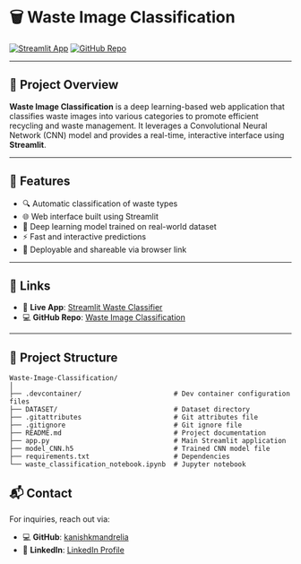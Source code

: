 # 🗑️ Waste Image Classification

[![Streamlit App](https://img.shields.io/badge/Streamlit-Live_App-ff4b4b?logo=streamlit&logoColor=white)](https://wasteimageclassification.streamlit.app/)
[![GitHub Repo](https://img.shields.io/badge/GitHub-Repository-181717?logo=github&logoColor=white)](https://github.com/kanishkmandrelia/waste-image-classification)

---

## 📌 Project Overview

**Waste Image Classification** is a deep learning-based web application that classifies waste images into various categories to promote efficient recycling and waste management. It leverages a Convolutional Neural Network (CNN) model and provides a real-time, interactive interface using **Streamlit**.

---

## 🚀 Features

- 🔍 Automatic classification of waste types
- 🌐 Web interface built using Streamlit
- 🧠 Deep learning model trained on real-world dataset
- ⚡ Fast and interactive predictions
- 📲 Deployable and shareable via browser link

---

## 🔗 Links

- 🧪 **Live App**: [Streamlit Waste Classifier](https://wasteimageclassification.streamlit.app/)
- 💻 **GitHub Repo**: [Waste Image Classification](https://github.com/kanishkmandrelia/waste-image-classification)

---

## 📁 Project Structure

```text
Waste-Image-Classification/
│
├── .devcontainer/                       # Dev container configuration files  
├── DATASET/                             # Dataset directory  
├── .gitattributes                       # Git attributes file  
├── .gitignore                           # Git ignore file  
├── README.md                            # Project documentation  
├── app.py                               # Main Streamlit application  
├── model_CNN.h5                         # Trained CNN model file  
├── requirements.txt                     # Dependencies  
└── waste_classification_notebook.ipynb  # Jupyter notebook  
```

## 📬 Contact

For inquiries, reach out via:

- 💻 **GitHub**: [kanishkmandrelia](https://github.com/kanishkmandrelia)
- 🔗 **LinkedIn**: [LinkedIn Profile](https://www.linkedin.com/in/kanishk-mandrelia-048041287/)
